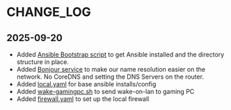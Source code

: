 # CHANGE_LOG

## 2025-09-20

- Added [Ansible Bootstrap script](scripts/bootstrap-ansible.sh) to get Ansible installed and the directory structure in place.
- Added [Bonjour service](ansible/playbooks/bonjour.yaml) to make our name resolution easier on the network. No CoreDNS and setting the DNS Servers on the router.
- Added [local.yaml](ansible/playbooks/local.yaml) for base ansible installs/config
- Added [wake-gamingpc.sh](scripts/wake-gamingpc.sh) to send wake-on-lan to gaming PC
- Added [firewall.yaml](ansible/playbooks/firewall.yaml) to set up the local firewall